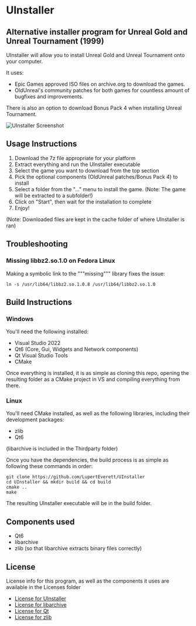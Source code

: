 # UInstaller
## Alternative installer program for Unreal Gold and Unreal Tournament (1999)

UInstaller will allow you to install Unreal Gold and Unreal Tournament onto your computer.

It uses:

* Epic Games approved ISO files on archive.org to download the games.
* OldUnreal's community patches for both games for countless amount of bugfixes and improvements.

There is also an option to download Bonus Pack 4 when installing Unreal Tournament.

![UInstaller Screenshot](https://i.imgur.com/MzCZRxd.png)

## Usage Instructions

1. Download the 7z file appropriate for your platform
2. Extract everything and run the UInstaller executable
3. Select the game you want to download from the top section
4. Pick the optional components (OldUnreal patches/Bonus Pack 4) to install
5. Select a folder from the "..." menu to install the game. (Note: The game will be extracted to a subfolder!)
6. Click on "Start", then wait for the installation to complete
7. Enjoy!

(Note: Downloaded files are kept in the cache folder of where UInstaller is ran)

## Troubleshooting

### Missing libbz2.so.1.0 on Fedora Linux

Making a symbolic link to the """missing""" library fixes the issue:

    ln -s /usr/lib64/libbz2.so.1.0.8 /usr/lib64/libbz2.so.1.0

## Build Instructions

### Windows

You'll need the following installed:

* Visual Studio 2022
* Qt6 (Core, Gui, Widgets and Network components)
* Qt Visual Studio Tools
* CMake

Once everything is installed, it is as simple as cloning this repo, opening the resulting folder as a CMake project in VS and compiling everything from there.

### Linux

You'll need CMake installed, as well as the following libraries, including their development packages:

* zlib
* Qt6

(libarchive is included in the Thirdparty folder)

Once you have the dependencies, the build process is as simple as following these commands in order:

    git clone https://github.com/LupertEverett/UInstaller
    cd UInstaller && mkdir build && cd build
    cmake ..
    make
    
The resulting UInstaller executable will be in the build folder.

## Components used

* Qt6
* libarchive
* zlib (so that libarchive extracts binary files correctly)

## License

License info for this program, as well as the components it uses are available in the Licenses folder

* [License for UInstaller](/Licenses/LICENSE-UINSTALLER)
* [License for libarchive](/Licenses/LICENSE-LIBARCHIVE)
* [License for Qt](/Licenses/LICENSE-QT)
* [License for zlib](/Licenses/LICENSE-ZLIB)
